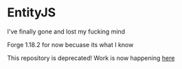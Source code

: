 # EntityJS
I've finally gone and lost my fucking mind

Forge 1.18.2 for now becuase its what I know

This repository is deprecated! Work is now happening [here](https://github.com/liopyu/EntityJs)